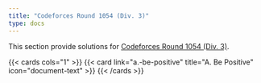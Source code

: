 ```yaml
---
title: "Codeforces Round 1054 (Div. 3)"
type: docs
---
```


This section provide solutions for [Codeforces Round 1054 (Div. 3)](https://codeforces.com/contest/2149).

{{< cards cols="1" >}}
  {{< card link="a.-be-positive" title="A. Be Positive" icon="document-text" >}}
{{< /cards >}}